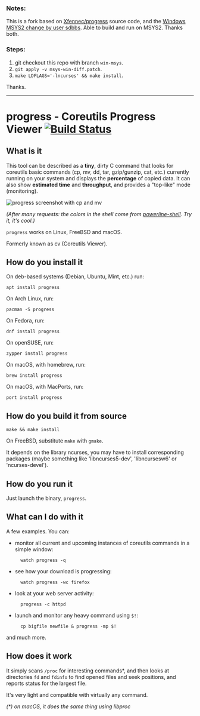 ### Notes:
This is a fork based on [Xfennec/progress](https://github.com/Xfennec/progress) source code, and the [Windows MSYS2 change by user sdbbs](https://github.com/Xfennec/progress/issues/168).
Able to build and run on MSYS2.
Thanks both.


### Steps:
1. git checkout this repo with branch `win-msys`.
2. `git apply -v msys-win-diff.patch`.
3. `make LDFLAGS='-lncurses' && make install`.

Thanks.


----------


progress - Coreutils Progress Viewer [![Build Status](https://travis-ci.org/Xfennec/progress.svg?branch=master)](https://travis-ci.org/Xfennec/progress)
=====================

What is it
----------

This tool can be described as a **tiny**, dirty C command
that looks for coreutils basic commands (cp, mv, dd, tar, gzip/gunzip,
cat, etc.) currently running on your system and displays the
**percentage** of copied data. It can also show **estimated time** and **throughput**,
and provides a "top-like" mode (monitoring).

![progress screenshot with cp and mv](https://raw.github.com/Xfennec/progress/master/capture.png)

_(After many requests: the colors in the shell come from [powerline-shell](https://github.com/milkbikis/powerline-shell). Try it, it's cool.)_

`progress` works on Linux, FreeBSD and macOS.

Formerly known as cv (Coreutils Viewer).

How do you install it
---------------------

On deb-based systems (Debian, Ubuntu, Mint, etc.) run:

    apt install progress

On Arch Linux, run:

    pacman -S progress

On Fedora, run:

    dnf install progress

On openSUSE, run:

    zypper install progress

On macOS, with homebrew, run:

    brew install progress

On macOS, with MacPorts, run:

    port install progress

How do you build it from source
-------------------------------

    make && make install

On FreeBSD, substitute `make` with `gmake`.

It depends on the library ncurses, you may have to install corresponding packages (maybe something like 'libncurses5-dev', 'libncursesw6' or 'ncurses-devel').

How do you run it
-----------------

Just launch the binary, `progress`.

What can I do with it
---------------------

A few examples. You can:

* monitor all current and upcoming instances of coreutils commands in
  a simple window:

        watch progress -q

* see how your download is progressing:

        watch progress -wc firefox

* look at your web server activity:

        progress -c httpd

* launch and monitor any heavy command using `$!`:

        cp bigfile newfile & progress -mp $!

and much more.

How does it work
----------------

It simply scans `/proc` for interesting commands*, and then looks at
directories `fd` and `fdinfo` to find opened files and seek positions,
and reports status for the largest file.

It's very light and compatible with virtually any command.

<em>(*) on macOS, it does the same thing using libproc</em>
